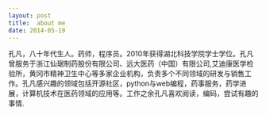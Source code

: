 ```yaml
---
layout: post
title:  about me
date: 2014-05-19
---
```

孔凡，八十年代生人。药师，程序员。2010年获得湖北科技学院学士学位。孔凡曾服务于浙江仙琚制药股份有限公司、远大医药（中国）有限公司,艾迪康医学检验所，黄冈市精神卫生中心等多家企业机构，负责多个不同领域的研发与销售工作。孔凡感兴趣的领域包括开源社区，python与web编程，药事服务，药学进展，计算机技术在医药领域的应用等。工作之余孔凡喜欢阅读，编码，尝试有趣的事情.

